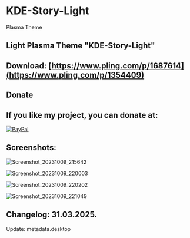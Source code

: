 # KDE-Story-Light

Plasma Theme

Light Plasma Theme "KDE-Story-Light"
------------------------------------

Download: [https://www.pling.com/p/1687614](https://www.pling.com/p/1354409)
---------


<html>
  <head>
    <meta charset="utf-8" />
  </head>
  <body>
    <h2>Donate</h2>
    <h2>If you like my project, you can donate at:</h2>
    <a href="https://www.paypal.com/paypalme/VesnaLazic">
    <img src="PayPal.png" alt="PayPal" />
    </a>
  </body>
</html>


Screenshots:
-------------

![Screenshot_20231009_215642](https://github.com/L4ki/KDE-Story-Light/assets/45247573/cdfde4cc-2b85-4458-9dce-3a88e1c0b049)

![Screenshot_20231009_220003](https://github.com/L4ki/KDE-Story-Light/assets/45247573/1a512f49-1634-4be7-8fb9-ffc3e699d026)

![Screenshot_20231009_220202](https://github.com/L4ki/KDE-Story-Light/assets/45247573/923eb1bc-52f6-43f1-90d9-451974156648)

![Screenshot_20231009_221049](https://github.com/L4ki/KDE-Story-Light/assets/45247573/bccbec25-8249-4c13-a7a3-f2c1396a101b)




Changelog: 31.03.2025.
-----------------------

Update: metadata.desktop
